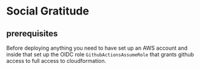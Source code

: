 # Social Gratitude

## prerequisites

Before deploying anything you need to have set up an AWS account and inside that set up the OIDC role `GithubActionsAssumeRole` that grants github access to full access to cloudformation.
